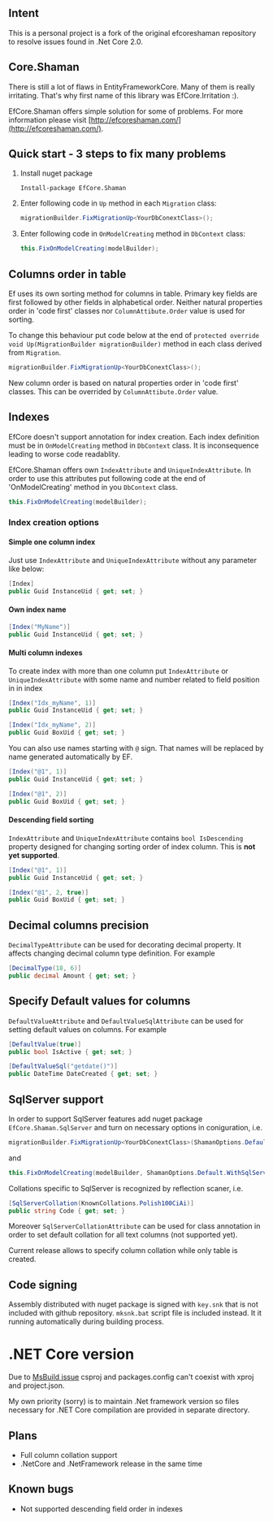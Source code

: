 ## Intent

This is a personal project is a fork of the original efcoreshaman repository to resolve issues found in .Net Core 2.0.

## Core.Shaman

There is still a lot of flaws in EntityFrameworkCore. Many of them is really irritating. That's why first name of this library was EfCore.Irritation :).

EfCore.Shaman offers simple solution for some of problems. For more information please visit [http://efcoreshaman.com/](http://efcoreshaman.com/).

## Quick start - 3 steps to fix many problems

1. Install nuget package 	

    `Install-package EfCore.Shaman`

2. Enter following code in `Up` method in each `Migration` class:

    ````csharp
   migrationBuilder.FixMigrationUp<YourDbConextClass>();
   ````

3. Enter following code in `OnModelCreating` method in `DbContext` class:

   ````csharp
   this.FixOnModelCreating(modelBuilder);
   ````

## Columns order in table

Ef uses its own sorting method for columns in table. Primary key fields are first followed by other fields in alphabetical order. Neither natural properties order in 'code first' classes nor `ColumnAttibute.Order` value is used for sorting.

To change this behaviour put code below at the end of `protected override void Up(MigrationBuilder migrationBuilder)` method in each class derived from `Migration`.
````csharp
migrationBuilder.FixMigrationUp<YourDbConextClass>();
````

New column order is based on natural properties order in 'code first' classes. This can be overrided by `ColumnAttibute.Order` value.

## Indexes

EfCore doesn't support annotation for index creation. Each index definition must be in `OnModelCreating` method in `DbContext` class. It is inconsequence leading to worse code readablity. 

EfCore.Shaman offers own `IndexAttribute` and `UniqueIndexAttribute`. In order to use this attributes put following code at the end of 'OnModelCreating' method in you `DbContext` class.

````csharp
this.FixOnModelCreating(modelBuilder);
````

### Index creation options

#### Simple one column index

Just use `IndexAttribute` and `UniqueIndexAttribute` without any parameter like below:

````csharp
[Index]
public Guid InstanceUid { get; set; }
````

#### Own index name
````csharp
[Index("MyName")]
public Guid InstanceUid { get; set; }
````

#### Multi column indexes

To create index with more than one column put `IndexAttribute` or `UniqueIndexAttribute` with some name and number related to field position in in index

````csharp
[Index("Idx_myName", 1)]
public Guid InstanceUid { get; set; }

[Index("Idx_myName", 2)]
public Guid BoxUid { get; set; }
````

You can also use names starting with `@` sign. That names will be replaced by name generated automatically by EF. 

````csharp
[Index("@1", 1)]
public Guid InstanceUid { get; set; }

[Index("@1", 2)]
public Guid BoxUid { get; set; }
````

#### Descending field sorting

`IndexAttribute` and `UniqueIndexAttribute` contains `bool IsDescending` property designed for changing sorting order of index column. This is **not yet supported**. 

````csharp
[Index("@1", 1)]
public Guid InstanceUid { get; set; }

[Index("@1", 2, true)]
public Guid BoxUid { get; set; }
````

## Decimal columns precision

`DecimalTypeAttribute` can be used for decorating decimal property. It affects changing decimal column type definition. For example 

````csharp
[DecimalType(18, 6)]
public decimal Amount { get; set; }
````
## Specify Default values for columns

`DefaultValueAttribute` and `DefaultValueSqlAttribute` can be used for setting default values on columns. For example 

````csharp
[DefaultValue(true)]
public bool IsActive { get; set; }
````

````csharp
[DefaultValueSql("getdate()")]
public DateTime DateCreated { get; set; }
````

## SqlServer support

In order to support SqlServer features  add nuget package `EfCore.Shaman.SqlServer` and turn on necessary options in coniguration, i.e.

````csharp
migrationBuilder.FixMigrationUp<YourDbConextClass>(ShamanOptions.Default.WithSqlServer());
````
and

````csharp
this.FixOnModelCreating(modelBuilder, ShamanOptions.Default.WithSqlServer());
````
Collations specific to SqlServer is recognized by reflection scaner, i.e.

````csharp
[SqlServerCollation(KnownCollations.Polish100CiAi)]
public string Code { get; set; }
````

Moreover `SqlServerCollationAttribute` can be used for class annotation in order to set default collation for all text columns (not supported yet).

Current release allows to specify column collation while only table is created. 

## Code signing
Assembly distributed with nuget package is signed with `key.snk` that is not included with github repository. `mksnk.bat` script file is included instead. It it running automatically during building process. 


# .NET Core version

Due to [MsBuild issue](https://github.com/Microsoft/msbuild/issues/394) csproj and packages.config can't coexist with xproj and project.json. 

My own priority (sorry) is to maintain .Net framework version so files necessary for .NET Core compilation are provided in separate directory. 


## Plans

* Full column collation support
* .NetCore and .NetFramework release in the same time

## Known bugs

* Not supported descending field order in indexes

